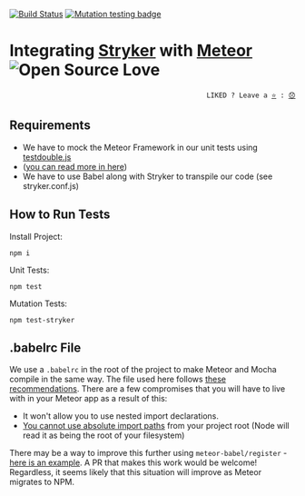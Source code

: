 
[![Build Status](https://travis-ci.org/gugacavalieri/stryker-meteor-integration.svg?branch=master)](https://travis-ci.org/gugacavalieri/stryker-meteor-integration)
[![Mutation testing badge](https://badge.stryker-mutator.io/github.com/gugacavalieri/stryker-meteor-integration/master)](https://stryker-mutator.github.io)

# Integrating [Stryker](https://stryker-mutator.io) with [Meteor](https://www.meteor.com/) ![Open Source Love](https://badges.frapsoft.com/os/v3/open-source.svg?v=103)

<p align="right">
  <code>LIKED ? Leave a <a href="https://github.com/gugacavalieri/stryker-meteor-integration/stargazers">⭐</a> : <a href="https://github.com/gugacavalieri/stryker-meteor-integration/issues">😞</a></code>
</p>

## Requirements

* We have to mock the Meteor Framework in our unit tests using [testdouble.js](https://github.com/testdouble/testdouble.js)
* ([you can read more in here](http://www.petecorey.com/blog/2016/05/02/meteor-unit-testing-with-testdoublejs/?from=east5th.co))
* We have to use Babel along with Stryker to transpile our code (see stryker.conf.js)

## How to Run Tests

Install Project:

    npm i

Unit Tests:

    npm test

Mutation Tests:

    npm test-stryker


## .babelrc File

We use a `.babelrc` in the root of the project to make Meteor and Mocha compile in the same way. The file used here follows [these recommendations](https://forums.meteor.com/t/announcing-meteor-1-3-4-1-and-1-4-beta-1/25460/8?u=rdickert). There are a few compromises that you will have to live with in your Meteor app as a result of this:

* It won't allow you to use nested import declarations.
* [You cannot use absolute import paths](https://forums.meteor.com/t/announcing-meteor-1-3-4-1-and-1-4-beta-1/25460/10?u=rdickert) from your project root (Node will read it as being the root of your filesystem)

There may be a way to improve this further using `meteor-babel/register` - [here is an example](https://github.com/meteor/babel/blob/master/test/register.js). A PR that makes this work would be welcome! Regardless, it seems likely that this situation will improve as Meteor migrates to NPM.
